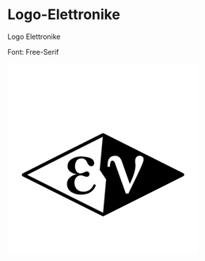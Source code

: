 # Logo-Elettronike
Logo Elettronike

Font: Free-Serif



![Diamond Logo](
./ev-diamond/logo_elettronike_rombo_square.png
)
